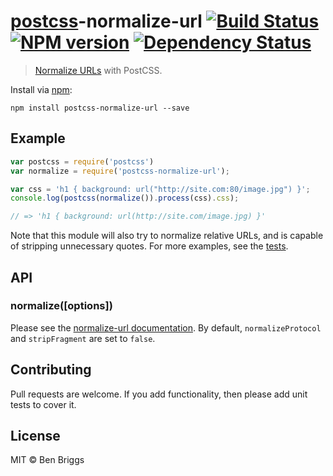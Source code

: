 # [postcss][postcss]-normalize-url [![Build Status](https://travis-ci.org/ben-eb/postcss-normalize-url.svg?branch=master)][ci] [![NPM version](https://badge.fury.io/js/postcss-normalize-url.svg)][npm] [![Dependency Status](https://gemnasium.com/ben-eb/postcss-normalize-url.svg)][deps]

> [Normalize URLs](https://github.com/sindresorhus/normalize-url) with PostCSS.

Install via [npm](https://npmjs.org/package/postcss-normalize-url):

```
npm install postcss-normalize-url --save
```

## Example

```js
var postcss = require('postcss')
var normalize = require('postcss-normalize-url');

var css = 'h1 { background: url("http://site.com:80/image.jpg") }';
console.log(postcss(normalize()).process(css).css);

// => 'h1 { background: url(http://site.com/image.jpg) }'
```

Note that this module will also try to normalize relative URLs, and is capable
of stripping unnecessary quotes. For more examples, see the [tests](test.js).

## API

### normalize([options])

Please see the [normalize-url documentation][docs]. By default,
`normalizeProtocol` and `stripFragment` are set to `false`.

## Contributing

Pull requests are welcome. If you add functionality, then please add unit tests
to cover it.

## License

MIT © Ben Briggs

[docs]: https://github.com/sindresorhus/normalize-url#options

[ci]:      https://travis-ci.org/ben-eb/postcss-normalize-url
[deps]:    https://gemnasium.com/ben-eb/postcss-normalize-url
[npm]:     http://badge.fury.io/js/postcss-normalize-url
[postcss]: https://github.com/postcss/postcss
